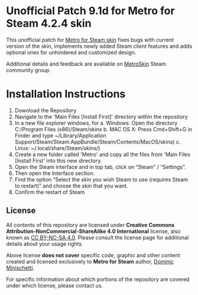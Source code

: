 # Unofficial Patch 9.1d for Metro for Steam 4.2.4 skin

This unofficial patch for [Metro for Steam skin](https://metroforsteam.com) fixes bugs with current version of the skin, implements newly added Steam client features and adds optional ones for unhindered and customized design.

Additional details and feedback are available on [MetroSkin](https://steamcommunity.com/groups/metroskin) Steam community group.

# Installation Instructions

1. Download the Repository
2. Navigate to the 'Main Files [Install First]' directory within the repository
3. In a new file explorer windows, for 
a. Windows: Open the directory C:/Program Files (x86)/Steam/skins
b. MAC OS X: Press Cmd+Shift+G in Finder and type ~/Library/Application Support/Steam/Steam.AppBundle/Steam/Contents/MacOS/skins)
c. Linux: ~/.local/share/Steam/skins/)
4. Create a new folder called 'Metro' and copy all the files from 'Main Files [Install First' into this new directory.
5. Open the Steam interface and in top tab, click on “Steam” / “Settings”.
6. Then open the Interface section.
7. Find the option “Select the skin you wish Steam to use (requires Steam to restart)” and choose the skin that you want.
8. Confirm the restart of Steam

## License

All contents of this repository are licensed under **Creative Commons Attribution-NonCommercial-ShareAlike 4.0 International** license, also known as [CC BY-NC-SA 4.0](https://creativecommons.org/licenses/by-nc-sa/4.0). Please consult the license page for additional details about your usage rights.

Above license **does not cover** specific code, graphic and other content created and licensed exclusively to **Metro for Steam** author, [Dominic Minischetti](https://github.com/minischetti).

For specific information about which portions of the repository are covered under which license, please contact us.
